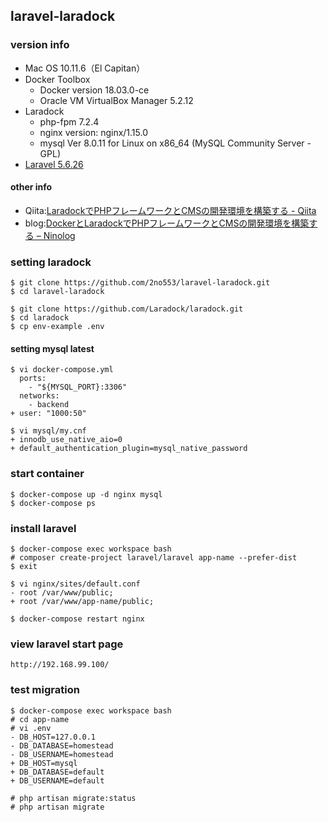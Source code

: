 ## laravel-laradock

### version info
- Mac OS 10.11.6（El Capitan）
- Docker Toolbox
  - Docker version 18.03.0-ce
  - Oracle VM VirtualBox Manager 5.2.12
- Laradock
  - php-fpm 7.2.4
  - nginx version: nginx/1.15.0
  - mysql  Ver 8.0.11 for Linux on x86_64 (MySQL Community Server - GPL)
- [Laravel 5.6.26](https://laravel.com/)

#### other info
- Qiita:[LaradockでPHPフレームワークとCMSの開発環境を構築する \- Qiita](https://qiita.com/2no553/items/c1da7bb6dfed68c5af1b)
- blog:[DockerとLaradockでPHPフレームワークとCMSの開発環境を構築する – Ninolog](http://ninolog.com/docker-build-php-from-laradock/)

### setting laradock
```
$ git clone https://github.com/2no553/laravel-laradock.git
$ cd laravel-laradock

$ git clone https://github.com/Laradock/laradock.git
$ cd laradock
$ cp env-example .env
```

#### setting mysql latest
```
$ vi docker-compose.yml
  ports:
    - "${MYSQL_PORT}:3306"
  networks:
    - backend
+ user: "1000:50"

$ vi mysql/my.cnf
+ innodb_use_native_aio=0
+ default_authentication_plugin=mysql_native_password
```

### start container
```
$ docker-compose up -d nginx mysql
$ docker-compose ps
```

### install laravel
```
$ docker-compose exec workspace bash
# composer create-project laravel/laravel app-name --prefer-dist
$ exit

$ vi nginx/sites/default.conf
- root /var/www/public;
+ root /var/www/app-name/public;

$ docker-compose restart nginx
```

### view laravel start page
```
http://192.168.99.100/
```

### test migration
```
$ docker-compose exec workspace bash
# cd app-name
# vi .env
- DB_HOST=127.0.0.1
- DB_DATABASE=homestead
- DB_USERNAME=homestead
+ DB_HOST=mysql
+ DB_DATABASE=default
+ DB_USERNAME=default

# php artisan migrate:status
# php artisan migrate
```
